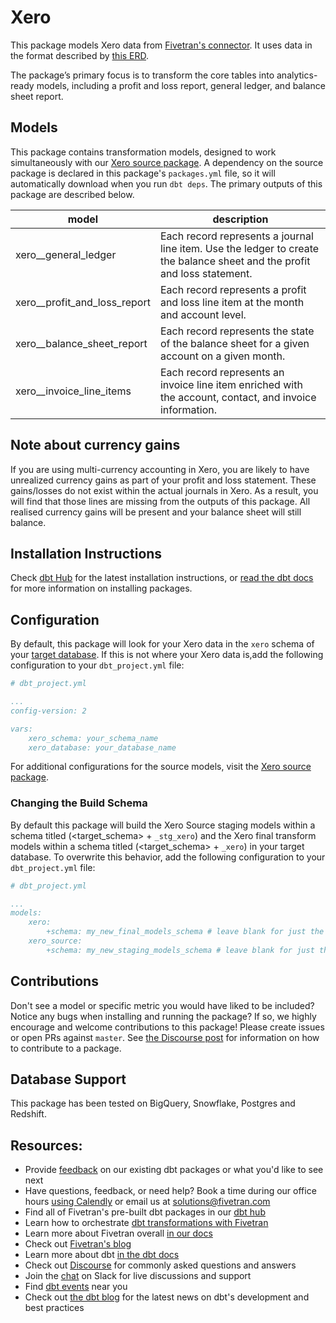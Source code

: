 # Xero

This package models Xero data from [Fivetran's connector](https://fivetran.com/docs/applications/xero). It uses data in the format described by [this ERD](https://docs.google.com/presentation/d/1eJ5eLTWyG2ozdZYLf4oy887anCvLtoE8RhJ1VLmFrbI/edit?usp=sharing).

The package’s primary focus is to transform the core tables into analytics-ready models, including a profit and loss report, general ledger, and balance sheet report.

## Models

This package contains transformation models, designed to work simultaneously with our [Xero source package](https://github.com/fivetran/dbt_xero_source/). A dependency on the source package is declared in this package's `packages.yml` file, so it will automatically download when you run `dbt deps`. The primary outputs of this package are described below.

| **model**                     | **description**                                                                                                        |
| ----------------------------- | ---------------------------------------------------------------------------------------------------------------------- |
| xero__general_ledger          | Each record represents a journal line item. Use the ledger to create the balance sheet and the profit and loss statement. |
| xero__profit_and_loss_report  | Each record represents a profit and loss line item at the month and account level.                                     |
| xero__balance_sheet_report    | Each record represents the state of the balance sheet for a given account on a given month.                            |
| xero__invoice_line_items      | Each record represents an invoice line item enriched with the account, contact, and invoice information.                   |

## Note about currency gains

If you are using multi-currency accounting in Xero, you are likely to have unrealized currency gains as part of your profit and loss statement. These gains/losses do not exist within the actual journals in Xero. As a result, you will find that those lines are missing from the outputs of this package. All realised currency gains will be present and your balance sheet will still balance.

## Installation Instructions

Check [dbt Hub](https://hub.getdbt.com/) for the latest installation instructions, or [read the dbt docs](https://docs.getdbt.com/docs/package-management) for more information on installing packages.

## Configuration

By default, this package will look for your Xero data in the `xero` schema of your [target database](https://docs.getdbt.com/docs/running-a-dbt-project/using-the-command-line-interface/configure-your-profile). If this is not where your Xero data is,add the following configuration to your `dbt_project.yml` file:

```yml
# dbt_project.yml

...
config-version: 2

vars:
    xero_schema: your_schema_name
    xero_database: your_database_name 
```

For additional configurations for the source models, visit the [Xero source package](https://github.com/fivetran/xero_source).

### Changing the Build Schema
By default this package will build the Xero Source staging models within a schema titled (<target_schema> + `_stg_xero`) and the Xero final transform models within a schema titled (<target_schema> + `_xero`) in your target database. 
To overwrite this behavior, add the following configuration to your `dbt_project.yml` file:

```yml
# dbt_project.yml

...
models:
    xero:
        +schema: my_new_final_models_schema # leave blank for just the target_schema
    xero_source:
        +schema: my_new_staging_models_schema # leave blank for just the target_schema

```

## Contributions
Don't see a model or specific metric you would have liked to be included? Notice any bugs when installing 
and running the package? If so, we highly encourage and welcome contributions to this package! 
Please create issues or open PRs against `master`. See [the Discourse post](https://discourse.getdbt.com/t/contributing-to-a-dbt-package/657) for information on how to contribute to a package.

## Database Support
This package has been tested on BigQuery, Snowflake, Postgres and Redshift.

## Resources:
- Provide [feedback](https://www.surveymonkey.com/r/DQ7K7WW) on our existing dbt packages or what you'd like to see next
- Have questions, feedback, or need help? Book a time during our office hours [using Calendly](https://calendly.com/fivetran-solutions-team/fivetran-solutions-team-office-hours) or email us at solutions@fivetran.com
- Find all of Fivetran's pre-built dbt packages in our [dbt hub](https://hub.getdbt.com/fivetran/)
- Learn how to orchestrate [dbt transformations with Fivetran](https://fivetran.com/docs/transformations/dbt)
- Learn more about Fivetran overall [in our docs](https://fivetran.com/docs)
- Check out [Fivetran's blog](https://fivetran.com/blog)
- Learn more about dbt [in the dbt docs](https://docs.getdbt.com/docs/introduction)
- Check out [Discourse](https://discourse.getdbt.com/) for commonly asked questions and answers
- Join the [chat](http://slack.getdbt.com/) on Slack for live discussions and support
- Find [dbt events](https://events.getdbt.com) near you
- Check out [the dbt blog](https://blog.getdbt.com/) for the latest news on dbt's development and best practices
